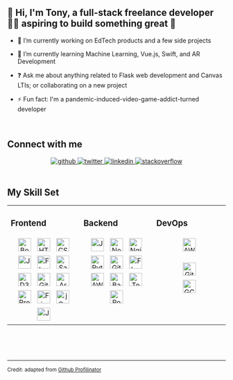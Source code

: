 <!-- <div align="center">
<img src="https://rishavanand.github.io/static/images/greetings.gif" align="center" style="width: 100%; height: 50%;" />
</div>   -->
  

## 👋 Hi, I'm Tony, a full-stack freelance developer 👨‍💻 aspiring to build something great 🚀
  

- 🔭 I’m currently working on EdTech products and a few side projects  
  

- 🌱 I’m currently learning Machine Learning, Vue.js, Swift, and AR Development  
  

- ❓ Ask me about anything related to Flask web development and Canvas LTIs; or collaborating on a new project
  

- ⚡ Fun fact: I'm a pandemic-induced-video-game-addict-turned developer  
  

<br/>  


## Connect with me  
<div align="center">
<a href="https://github.com/tonyadastra" target="_blank">
<img src=https://img.shields.io/badge/github-%2324292e.svg?&style=for-the-badge&logo=github&logoColor=white alt=github style="margin-bottom: 5px;" />
</a>
<a href="https://twitter.com/tonyadastra" target="_blank">
<img src=https://img.shields.io/badge/twitter-%2300acee.svg?&style=for-the-badge&logo=twitter&logoColor=white alt=twitter style="margin-bottom: 5px;" />
</a>
<a href="https://linkedin.com/in/tonyaliu" target="_blank">
<img src=https://img.shields.io/badge/linkedin-%231E77B5.svg?&style=for-the-badge&logo=linkedin&logoColor=white alt=linkedin style="margin-bottom: 5px;" />
</a>
<a href="https://stackoverflow.com/users/13991219/parzival" target="_blank">
<img src=https://img.shields.io/badge/stackoverflow-%23F28032.svg?&style=for-the-badge&logo=stackoverflow&logoColor=white alt=stackoverflow style="margin-bottom: 5px;" />
</a>  
</div>  
  

<br/>  


## My Skill Set
<table><tr><td valign="top" width="33%">

### Frontend  
<div align="center">  
<img style="margin: 5px" src="https://profilinator.rishav.dev/skills-assets/bootstrap-plain.svg" alt="Bootstrap" height="30" />  
<img style="margin: 5px" src="https://profilinator.rishav.dev/skills-assets/html5-original-wordmark.svg" alt="HTML5" height="30" />  
<img style="margin: 5px" src="https://profilinator.rishav.dev/skills-assets/css3-original-wordmark.svg" alt="CSS3" height="30" />  
<img style="margin: 5px" src="https://profilinator.rishav.dev/skills-assets/javascript-original.svg" alt="JavaScript" height="30" />  
<img style="margin: 5px" src="https://profilinator.rishav.dev/skills-assets/flask.png" alt="Flask" height="30" />  
<img style="margin: 5px" src="https://profilinator.rishav.dev/skills-assets/sass-original.svg" alt="Sass" height="30" />  
<img style="margin: 5px" src="https://profilinator.rishav.dev/skills-assets/d3.png" alt="D3.js" height="30" />  
<img style="margin: 5px" src="https://profilinator.rishav.dev/skills-assets/git-scm-icon.svg" alt="Git" height="30" />  
<img style="margin: 5px" src="https://profilinator.rishav.dev/skills-assets/arduino.png" alt="Arduino" height="30" />  
<img style="margin: 5px" src="https://profilinator.rishav.dev/skills-assets/adobepremierepro.png" alt="Premiere Pro" height="30" />  
<img style="margin: 5px" src="https://profilinator.rishav.dev/skills-assets/figma-icon.svg" alt="Figma" height="30" />  
<img style="margin: 5px" src="https://profilinator.rishav.dev/skills-assets/jquery.png" alt="jQuery" height="30" />  
<img style="margin: 5px" src="https://profilinator.rishav.dev/skills-assets/java-original-wordmark.svg" alt="Java" height="30" />  
</div>

</td><td valign="top" width="33%">



### Backend  
<div align="center">  
<img style="margin: 5px" src="https://profilinator.rishav.dev/skills-assets/javascript-original.svg" alt="JavaScript" height="30" />  
<img style="margin: 5px" src="https://profilinator.rishav.dev/skills-assets/nodejs-original-wordmark.svg" alt="Node.js" height="30" />  
<img style="margin: 5px" src="https://profilinator.rishav.dev/skills-assets/nginx-original.svg" alt="Nginx" height="30" />  
<img style="margin: 5px" src="https://profilinator.rishav.dev/skills-assets/python-original.svg" alt="Python" height="30" />  
<img style="margin: 5px" src="https://profilinator.rishav.dev/skills-assets/git-scm-icon.svg" alt="Git" height="30" />  
<img style="margin: 5px" src="https://profilinator.rishav.dev/skills-assets/flask.png" alt="Flask" height="30" />  
<img style="margin: 5px" src="https://profilinator.rishav.dev/skills-assets/amazonwebservices-original-wordmark.svg" alt="AWS" height="30" />  
<img style="margin: 5px" src="https://profilinator.rishav.dev/skills-assets/gnu_bash-icon.svg" alt="Bash" height="30" />  
<img style="margin: 5px" src="https://profilinator.rishav.dev/skills-assets/tensorflow-icon.svg" alt="TensorFlow" height="30" />  
<img style="margin: 5px" src="https://profilinator.rishav.dev/skills-assets/postgresql-original-wordmark.svg" alt="PostgreSQL" height="30" />  
</div>

</td><td valign="top" width="33%">



### DevOps  
<div align="center">  
<img style="margin: 5px" src="https://profilinator.rishav.dev/skills-assets/amazonwebservices-original-wordmark.svg" alt="AWS" height="30" />  

[//]: # (<img style="margin: 5px" src="https://profilinator.rishav.dev/skills-assets/linux-original.svg" alt="Linux" height="30" />  )
<img style="margin: 5px" src="https://profilinator.rishav.dev/skills-assets/git-scm-icon.svg" alt="Git" height="30" />  
<img style="margin: 5px" src="https://profilinator.rishav.dev/skills-assets/google_cloud-icon.svg" alt="GCP" height="30" />  
</div>

</td></tr></table>  

<br/>  

<br/>  

<br/>  

---
<sup>Credit: adapted from <a href="https://profilinator.rishav.dev/" target="_blank">Github Profilinator</a></sup>
